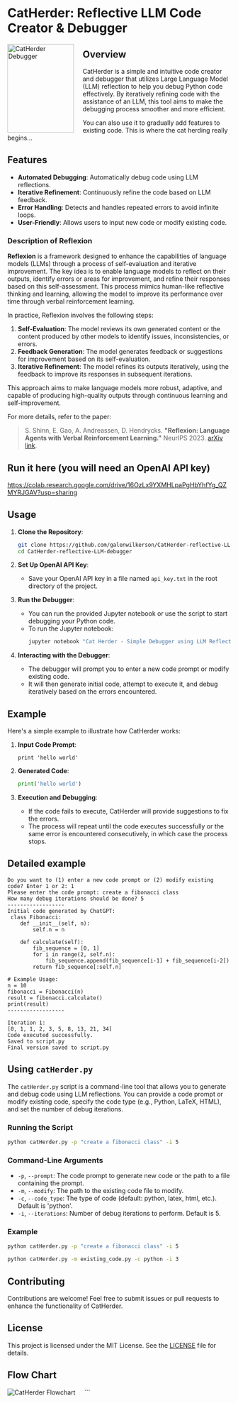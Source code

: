 # CatHerder: Reflective LLM Code Creator & Debugger

<img src="cat_herder.png" alt="CatHerder Debugger" width="150" height="200" align="left" style="margin-right: 20px;"/>

## Overview

CatHerder is a simple and intuitive code creator and debugger that utilizes Large Language Model (LLM) reflection to help you debug Python code effectively. By iteratively refining code with the assistance of an LLM, this tool aims to make the debugging process smoother and more efficient.

You can also use it to gradually add features to existing code.  This is where the cat herding really begins...

## Features

- **Automated Debugging**: Automatically debug code using LLM reflections.
- **Iterative Refinement**: Continuously refine the code based on LLM feedback.
- **Error Handling**: Detects and handles repeated errors to avoid infinite loops.
- **User-Friendly**: Allows users to input new code or modify existing code.

### Description of Reflexion

**Reflexion** is a framework designed to enhance the capabilities of language models (LLMs) through a process of self-evaluation and iterative improvement. The key idea is to enable language models to reflect on their outputs, identify errors or areas for improvement, and refine their responses based on this self-assessment. This process mimics human-like reflective thinking and learning, allowing the model to improve its performance over time through verbal reinforcement learning.

In practice, Reflexion involves the following steps:
1. **Self-Evaluation**: The model reviews its own generated content or the content produced by other models to identify issues, inconsistencies, or errors.
2. **Feedback Generation**: The model generates feedback or suggestions for improvement based on its self-evaluation.
3. **Iterative Refinement**: The model refines its outputs iteratively, using the feedback to improve its responses in subsequent iterations.

This approach aims to make language models more robust, adaptive, and capable of producing high-quality outputs through continuous learning and self-improvement.  

For more details, refer to the paper:
> S. Shinn, E. Gao, A. Andreassen, D. Hendrycks. **"Reflexion: Language Agents with Verbal Reinforcement Learning."** NeurIPS 2023. [arXiv link](https://arxiv.org/abs/2303.11366).

## Run it here (you will need an OpenAI API key)
https://colab.research.google.com/drive/16OzLx9YXMHLpaPgHbYhfYg_QZMYRJGAV?usp=sharing

## Usage

1. **Clone the Repository**:
    ```bash
    git clone https://github.com/galenwilkerson/CatHerder-reflective-LLM-debugger.git
    cd CatHerder-reflective-LLM-debugger
    ```

2. **Set Up OpenAI API Key**:
    - Save your OpenAI API key in a file named `api_key.txt` in the root directory of the project.

3. **Run the Debugger**:
    - You can run the provided Jupyter notebook or use the script to start debugging your Python code.
    - To run the Jupyter notebook:
      ```bash
      jupyter notebook "Cat Herder - Simple Debugger using LLM Reflection.ipynb"
      ```

4. **Interacting with the Debugger**:
    - The debugger will prompt you to enter a new code prompt or modify existing code.
    - It will then generate initial code, attempt to execute it, and debug iteratively based on the errors encountered.

## Example

Here's a simple example to illustrate how CatHerder works:

1. **Input Code Prompt**:
    ```
    print 'hello world'
    ```

2. **Generated Code**:
    ```python
    print('hello world')
    ```

3. **Execution and Debugging**:
    - If the code fails to execute, CatHerder will provide suggestions to fix the errors.
    - The process will repeat until the code executes successfully or the same error is encountered consecutively, in which case the process stops.
  
## Detailed example
```
Do you want to (1) enter a new code prompt or (2) modify existing code? Enter 1 or 2: 1
Please enter the code prompt: create a fibonacci class
How many debug iterations should be done? 5
------------------
Initial code generated by ChatGPT:
 class Fibonacci:
    def __init__(self, n):
        self.n = n

    def calculate(self):
        fib_sequence = [0, 1]
        for i in range(2, self.n):
            fib_sequence.append(fib_sequence[i-1] + fib_sequence[i-2])
        return fib_sequence[:self.n]

# Example Usage:
n = 10
fibonacci = Fibonacci(n)
result = fibonacci.calculate()
print(result)
------------------

Iteration 1:
[0, 1, 1, 2, 3, 5, 8, 13, 21, 34]
Code executed successfully.
Saved to script.py
Final version saved to script.py
```

## Using `catHerder.py`

The `catHerder.py` script is a command-line tool that allows you to generate and debug code using LLM reflections. You can provide a code prompt or modify existing code, specify the code type (e.g., Python, LaTeX, HTML), and set the number of debug iterations.

### Running the Script

```bash
python catHerder.py -p "create a fibonacci class" -i 5
```

### Command-Line Arguments

- `-p`, `--prompt`: The code prompt to generate new code or the path to a file containing the prompt.
- `-m`, `--modify`: The path to the existing code file to modify.
- `-c`, `--code_type`: The type of code (default: python, latex, html, etc.). Default is 'python'.
- `-i`, `--iterations`: Number of debug iterations to perform. Default is 5.

### Example

```bash
python catHerder.py -p "create a fibonacci class" -i 5
```

```bash
python catHerder.py -m existing_code.py -c python -i 3
```

## Contributing

Contributions are welcome! Feel free to submit issues or pull requests to enhance the functionality of CatHerder.

## License

This project is licensed under the MIT License. See the [LICENSE](LICENSE) file for details.

## Flow Chart

<img src="./CatHerder_Flow.png" alt="CatHerder Flowchart"  align="left" style="margin-right: 20px;"/>
```
